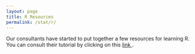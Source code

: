 ```yaml
---
layout: page
title: R Resources
permalink: /stat/r/
---
```


Our consultants have started to put together a few resources for learning R. You can consult their tutorial by clicking on this <a href="{{ site.baseurl }}images/tutorial-summary.html">link </a>.


